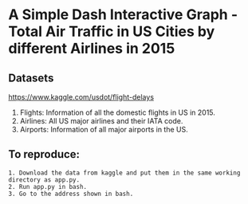 # A Simple Dash Interactive Graph - Total Air Traffic in US Cities by different Airlines in 2015

## Datasets
https://www.kaggle.com/usdot/flight-delays

1. Flights: Information of all the domestic flights in US in 2015.
2. Airlines: All US major airlines and their IATA code.
3. Airports: Information of all major airports in the US.


## To reproduce:
	1. Download the data from kaggle and put them in the same working directory as app.py.
	2. Run app.py in bash.
	3. Go to the address shown in bash.


